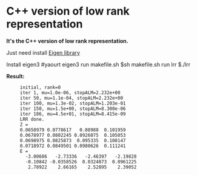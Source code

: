 C++ version of low rank representation
====
**It's the C++ version of low rank representation.**
          
Just need install [Eigen library](http://eigen.tuxfamily.org/index.php?title=Main_Page')    

Install eigen3
#yaourt eigen3
run makefile.sh
$sh makefile.sh
run lrr
$./lrr       


**Result:**      
         
         initial, rank=0
         iter 1, mu=1.0e-06, stopALM=2.232e+00
         iter 50, mu=1.1e-04, stopALM=2.232e+00
         iter 100, mu=1.3e-02, stopALM=1.203e-01
         iter 150, mu=1.5e+00, stopALM=8.300e-06
         iter 186, mu=4.5e+01, stopALM=8.415e-09
         LRR done.
         Z = 
         0.0658979 0.0778617   0.08988  0.101959
         0.0678977 0.0802245 0.0926075  0.105053
         0.0698975 0.0825873  0.095335  0.108147
         0.0718972 0.0849501 0.0980626  0.111241
         E = 
           -3.00606   -2.73336   -2.46397   -2.19828
           -0.10842 -0.0358526  0.0324873  0.0961225
            2.78922    2.66165    2.52895    2.39052

